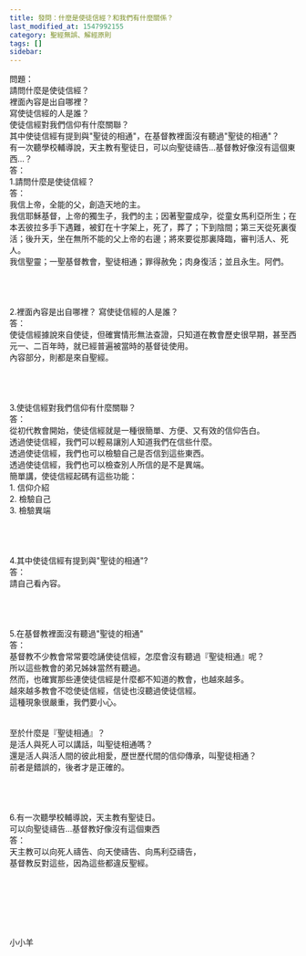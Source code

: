 ```yaml
---
title: 發問：什麼是使徒信經？和我們有什麼關係？
last_modified_at: 1547992155
category: 聖經無誤、解經原則
tags: []
sidebar: 
---
```


<p>問題：<br/>請問什麼是使徒信經？<br/>裡面內容是出自哪裡？<br/>寫使徒信經的人是誰？<br/>使徒信經對我們信仰有什麼關聯？<br/>其中使徒信經有提到與"聖徒的相通"，在基督教裡面沒有聽過"聖徒的相通"？<br/>有一次聽學校輔導說，天主教有聖徒日，可以向聖徒禱告...基督教好像沒有這個東西...？<br/><!--more-->答：<br/>1.請問什麼是使徒信經？<br/>答：<br/>我信上帝，全能的父，創造天地的主。<br/>我信耶穌基督，上帝的獨生子，我們的主；因著聖靈成孕，從童女馬利亞所生；在本丟彼拉多手下遇難，被釘在十字架上，死了，葬了；下到陰間；第三天從死裏復活；後升天，坐在無所不能的父上帝的右邊；將來要從那裏降臨，審判活人、死人。<br/>我信聖靈；一聖基督教會，聖徒相通；罪得赦免；肉身復活；並且永生。阿們。<br/> <br/> <br/><br/><br/>2.裡面內容是出自哪裡？ 寫使徒信經的人是誰？<br/>答：<br/>使徒信經據說來自使徒，但確實情形無法查證，只知道在教會歷史很早期，甚至西元一、二百年時，就已經普遍被當時的基督徒使用。<br/>內容部分，則都是來自聖經。<br/> <br/> <br/><br/><br/>3.使徒信經對我們信仰有什麼關聯？<br/>答：<br/>從初代教會開始，使徒信經就是一種很簡單、方便、又有效的信仰告白。<br/>透過使徒信經，我們可以輕易讓別人知道我們在信些什麼。<br/>透過使徒信經，我們也可以檢驗自己是否信到這些東西。<br/>透過使徒信經，我們也可以檢查別人所信的是不是異端。<br/>簡單講，使徒信經起碼有這些功能：<br/>1.	信仰介紹<br/>2.	檢驗自己<br/>3.	檢驗異端<br/> <br/><br/><br/><br/>4.其中使徒信經有提到與"聖徒的相通"?<br/>答：<br/>請自己看內容。<br/> <br/> <br/><br/><br/>5.在基督教裡面沒有聽過"聖徒的相通"<br/>答：<br/>基督教不少教會常常要唸誦使徒信經，怎麼會沒有聽過『聖徒相通』呢？<br/>所以這些教會的弟兄姊妹當然有聽過。<br/>然而，也確實那些連使徒信經是什麼都不知道的教會，也越來越多。<br/>越來越多教會不唸使徒信經，信徒也沒聽過使徒信經。<br/>這種現象很嚴重，我們要小心。<br/><br/><br/>至於什麼是『聖徒相通』？<br/>是活人與死人可以講話，叫聖徒相通嗎？<br/>還是活人與活人間的彼此相愛，歷世歷代間的信仰傳承，叫聖徒相通？<br/>前者是錯誤的，後者才是正確的。<br/> <br/><br/><br/><br/>6.有一次聽學校輔導說，天主教有聖徒日。<br/>可以向聖徒禱告...基督教好像沒有這個東西<br/>答：<br/>天主教可以向死人禱告、向天使禱告、向馬利亞禱告，<br/>基督教反對這些，因為這些都違反聖經。<br/> <br/> <br/> <br/><br/><br/><br/><br/>小小羊<br/><br/><br/><br/><br/><br/><br/><br/><br/>
</p>